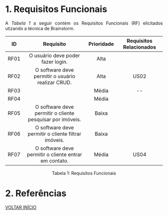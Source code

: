 # 1. Requisitos Funcionais

<p align="justify">A <i>Tabela 1</i> a seguir contém os Requisitos Funcionais (RF) elicitados utizando a técnica de Brainstorm.</p>

| ID   |                                 Requisito                                 | Prioridade | Requisitos Relacionados |
| :--: | :-----------------------------------------------------------------------: | :--------: | :---------: |
| RF01 |                    O usuário deve poder fazer login.                      |  Alta      |             |
| RF02 |          O software deve permitir o usuário realizar CRUD.                |  Alta      |    US02     |
| RF03 |                                                                           |  Média     |     --      |
| RF04 |                                                                           |  Média     |             |
| RF05 |        O software deve permitir o cliente pesquisar por imóveis.          |  Baixa     |             |
| RF06 |           O software deve permitir o cliente filtrar imóveis.             |  Baixa     |             |
| RF07 |          O software deve permitir o cliente entrar em contato.            |  Média     |    US04     |


<div style="text-align: center">
<p>Tabela 1: Requisitos Funcionais</p>
</div>

# 2. Referências


<a href="../README.md">VOLTAR INÍCIO</a>
